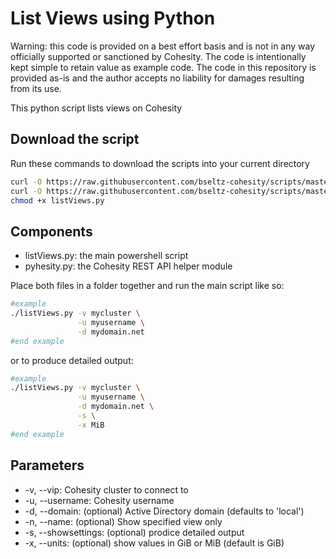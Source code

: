 # List Views using Python

Warning: this code is provided on a best effort basis and is not in any way officially supported or sanctioned by Cohesity. The code is intentionally kept simple to retain value as example code. The code in this repository is provided as-is and the author accepts no liability for damages resulting from its use.

This python script lists views on Cohesity

## Download the script

Run these commands to download the scripts into your current directory

```bash
curl -O https://raw.githubusercontent.com/bseltz-cohesity/scripts/master/python/listViews/listViews.py
curl -O https://raw.githubusercontent.com/bseltz-cohesity/scripts/master/python/pyhesity.py
chmod +x listViews.py
```

## Components

* listViews.py: the main powershell script
* pyhesity.py: the Cohesity REST API helper module

Place both files in a folder together and run the main script like so:

```bash
#example
./listViews.py -v mycluster \
               -u myusername \
               -d mydomain.net
#end example
```

or to produce detailed output:

```bash
#example
./listViews.py -v mycluster \
               -u myusername \
               -d mydomain.net \
               -s \
               -x MiB
#end example
```

## Parameters

* -v, --vip: Cohesity cluster to connect to
* -u, --username: Cohesity username
* -d, --domain: (optional) Active Directory domain (defaults to 'local')
* -n, --name: (optional) Show specified view only
* -s, --showsettings: (optional) prodice detailed output
* -x, --units: (optional) show values in GiB or MiB (default is GiB)
